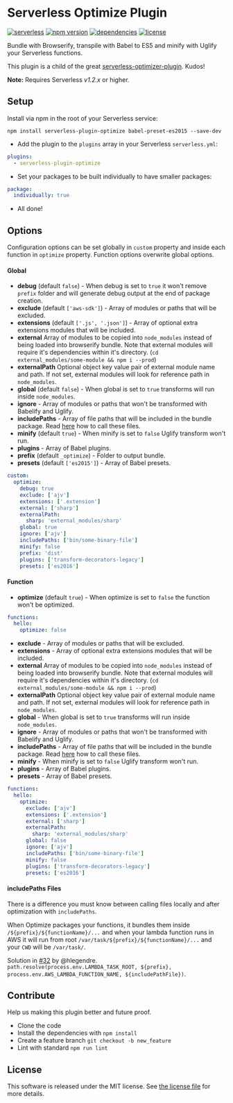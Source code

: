 Serverless Optimize Plugin
=============================
[![serverless](http://public.serverless.com/badges/v3.svg)](http://www.serverless.com) 
[![npm version](https://badge.fury.io/js/serverless-plugin-optimize.svg)](https://badge.fury.io/js/serverless-plugin-optimize)
[![dependencies](https://img.shields.io/david/FidelLimited/serverless-plugin-optimize.svg)](https://www.npmjs.com/package/serverless-plugin-optimize)
[![license](https://img.shields.io/npm/l/serverless-plugin-optimize.svg)](https://raw.githubusercontent.com/FidelLimited/serverless-plugin-optimize/master/LICENSE)

Bundle with Browserify, transpile with Babel to ES5 and minify with Uglify your Serverless functions.

This plugin is a child of the great [serverless-optimizer-plugin](https://github.com/serverless/serverless-optimizer-plugin). Kudos!

**Note:** Requires Serverless *v1.2.x* or higher.

## Setup

 Install via npm in the root of your Serverless service:
```
npm install serverless-plugin-optimize babel-preset-es2015 --save-dev
```

* Add the plugin to the `plugins` array in your Serverless `serverless.yml`:

```yml
plugins:
  - serverless-plugin-optimize
```

* Set your packages to be built individually to have smaller packages:

```yml
package:
  individually: true
```

* All done!

## Options

Configuration options can be set globally in `custom` property and inside each function in `optimize` property. Function options overwrite global options.

#### Global

* **debug** (default `false`) - When debug is set to `true` it won't remove `prefix` folder and will generate debug output at the end of package creation.
* **exclude** (default `['aws-sdk']`) - Array of modules or paths that will be excluded.
* **extensions** (default `['.js', '.json']`) - Array of optional extra extensions modules that will be included.
* **external** Array of modules to be copied into `node_modules` instead of being loaded into browserify bundle. Note that external modules will require it's dependencies within it's directory. (`cd external_modules/some-module && npm i --prod`)
* **externalPath** Optional object key value pair of external module name and path. If not set, external modules will look for reference path in `node_modules`.
* **global** (default `false`) - When global is set to `true` transforms will run inside `node_modules`.
* **ignore** - Array of modules or paths that won't be transformed with Babelify and Uglify.
* **includePaths** - Array of file paths that will be included in the bundle package. Read [here](#includepaths-files) how to call these files.
* **minify** (default `true`) - When minify is set to `false` Uglify transform won't run.
* **plugins** - Array of Babel plugins.
* **prefix** (default `_optimize`) - Folder to output bundle.
* **presets** (default `['es2015']`) - Array of Babel presets.

```yml
custom:
  optimize:
    debug: true
    exclude: ['ajv']
  	extensions: ['.extension']
    external: ['sharp']
    externalPath:
      sharp: 'external_modules/sharp'
    global: true
    ignore: ['ajv']
    includePaths: ['bin/some-binary-file']
  	minify: false
  	prefix: 'dist'
  	plugins: ['transform-decorators-legacy']
  	presets: ['es2016']
```

#### Function

* **optimize** (default `true`) - When optimize is set to `false` the function won't be optimized.

```yml
functions:
  hello:
    optimize: false
```

* **exclude** - Array of modules or paths that will be excluded.
* **extensions** - Array of optional extra extensions modules that will be included.
* **external** Array of modules to be copied into `node_modules` instead of being loaded into browserify bundle. Note that external modules will require it's dependencies within it's directory. (`cd external_modules/some-module && npm i --prod`)
* **externalPath** Optional object key value pair of external module name and path. If not set, external modules will look for reference path in `node_modules`.
* **global** - When global is set to `true` transforms will run inside `node_modules`.
* **ignore** - Array of modules or paths that won't be transformed with Babelify and Uglify.
* **includePaths** - Array of file paths that will be included in the bundle package. Read [here](#includepaths-files) how to call these files.
* **minify** - When minify is set to `false` Uglify transform won't run.
* **plugins** - Array of Babel plugins.
* **presets** - Array of Babel presets.

```yml
functions:
  hello:
    optimize:
      exclude: ['ajv']
      extensions: ['.extension']
      external: ['sharp']
      externalPath:
        sharp: 'external_modules/sharp'
      global: false
      ignore: ['ajv']
      includePaths: ['bin/some-binary-file']
      minify: false
      plugins: ['transform-decorators-legacy']
      presets: ['es2016']
```

#### includePaths Files

There is a difference you must know between calling files locally and after optimization with `includePaths`.

When Optimize packages your functions, it bundles them inside `/${prefix}/${functionName}/...` and when your lambda function runs in AWS it will run from root `/var/task/${prefix}/${functionName}/...` and your `CWD` will be `/var/task/`.

Solution in [#32](https://github.com/FidelLimited/serverless-plugin-optimize/issues/32#issuecomment-278432399) by @hlegendre. `path.resolve(process.env.LAMBDA_TASK_ROOT, ${prefix}, process.env.AWS_LAMBDA_FUNCTION_NAME, ${includePathFile})`.

## Contribute

Help us making this plugin better and future proof.

   * Clone the code
   * Install the dependencies with `npm install`
   * Create a feature branch `git checkout -b new_feature`
   * Lint with standard `npm run lint`

## License

This software is released under the MIT license. See [the license file](LICENSE) for more details.
